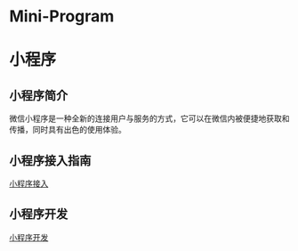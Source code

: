 # Mini-Program
# 小程序

## 小程序简介
微信小程序是一种全新的连接用户与服务的方式，它可以在微信内被便捷地获取和传播，同时具有出色的使用体验。

## 小程序接入指南
[小程序接入](https://developers.weixin.qq.com/miniprogram/introduction/index.html?t=201868)

## 小程序开发
[小程序开发](https://developers.weixin.qq.com/miniprogram/dev/index.html?t=2018410)










